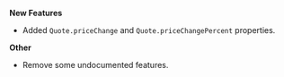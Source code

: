**New Features**

* Added `Quote.priceChange` and `Quote.priceChangePercent` properties.

**Other**

* Remove some undocumented features.